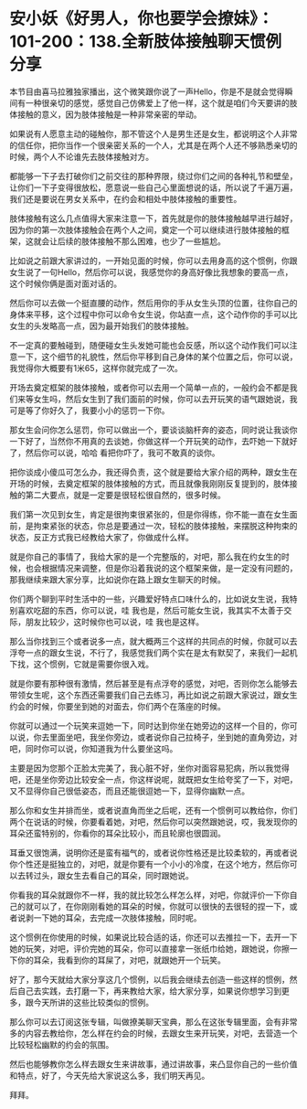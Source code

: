 # 安小妖《好男人，你也要学会撩妹》：101-200：138.全新肢体接触聊天惯例分享

本节目由喜马拉雅独家播出，这个微笑跟你说了一声Hello，你是不是就会觉得瞬间有一种很亲切的感觉，感觉自己仿佛爱上了他一样，这个就是咱们今天要讲的肢体接触的意义，因为肢体接触是一种非常亲密的举动。

如果说有人愿意主动的碰触你，那不管这个人是男生还是女生，都说明这个人非常的信任你，把你当作一个很亲密关系的一个人，尤其是在两个人还不够熟悉亲切的时候，两个人不论谁先去肢体接触对方。

都能够一下子去打破你们之前交往的那种界限，绕过你们之间的各种礼节和壁垒，让你们一下子变得很放松，愿意说一些自己心里面想说的话，所以说了千遍万遍，我们还是要说在男女关系中，在约会和相处中肢体接触的重要性。

肢体接触有这么几点值得大家来注意一下，首先就是你的肢体接触越早进行越好，因为你的第一次肢体接触会在两个人之间，奠定一个可以继续进行肢体接触的框架，这就会让后续的肢体接触不那么困难，也少了一些尴尬。

比如说之前跟大家讲过的，一开始见面的时候，你可以去用身高的这个惯例，你跟女生说了一句Hello，然后你可以说，我感觉你的身高好像比我想象的要高一点，这个时候你俩是面对面对话的。

然后你可以去做一个挺直腰的动作，然后用你的手从女生头顶的位置，往你自己的身体来平移，这个过程中你可以命令女生说，你站直一点，这个动作你的手可以比女生的头发略高一点，因为最开始我们的肢体接触。

不一定真的要触碰到，随便碰女生头发她可能也会反感，所以这个动作我们可以注意一下，这个细节的礼貌性，然后你平移到自己身体的某个位置之后，你可以说，我觉得你大概要有1米65，这样你就完成了一次。

开场去奠定框架的肢体接触，或者你可以去用一个简单一点的，一般约会不都是我们来等女生吗，然后女生到了我们面前的时候，你可以去开玩笑的语气跟她说，我可是等了你好久了，我要小小的惩罚一下你。

那女生会问你怎么惩罚，你可以做出一个，要谈谈脑杆奔的姿态，同时说让我谈你一下好了，当然你不用真的去谈她，你做这样一个开玩笑的动作，去吓她一下就好了，然后你可以说，哈哈 看把你吓了，我可不敢真的谈你。

把你谈成小傻瓜可怎么办，我还得负责，这个就是要给大家介绍的两种，跟女生在开场的时候，去奠定框架的肢体接触的方式，而且就像我刚刚反复提到的，肢体接触的第二大要点，就是一定要是很轻松很自然的，很多时候。

我们第一次见到女生，肯定是很拘束很紧张的，但是你得练，你不能一直在女生面前，是拘束紧张的状态，你总是要通过一次，轻松的肢体接触，来摆脱这种拘束的状态，反正方式我已经教给大家了，你做成什么样。

就是你自己的事情了，我给大家的是一个完整版的，对吧，那么我在约女生的时候，也会根据情况来调整，但是你沿着我说的这个框架来做，是一定没有问题的，那我继续来跟大家分享，比如说你在路上跟女生聊天的时候。

你们两个聊到平时生活中的一些，兴趣爱好特点口味什么的，比如说女生说，我特别喜欢吃甜的东西，你可以说，哇 我也是，然后可能女生说，我其实不太善于交际，朋友比较少，这时候你也可以说，哇 我也是这样。

那么当你找到三个或者说多一点，就大概两三个这样的共同点的时候，你就可以去浮夸一点的跟女生说，不行了，我感觉我们两个实在是太有默契了，来我们一起机下找，这个惯例，它就是需要你很入戏。

就是你要有那种很有激情，然后甚至是有点浮夸的感觉，对吧，否则你怎么能够去带领女生呢，这个东西还需要我们自己去练习，再比如说之前跟大家说过，跟女生约会的时候，你要坐到她的对面去，你们两个在落座的时候。

你就可以通过一个玩笑来逗她一下，同时达到你坐在她旁边的这样一个目的，你可以说，你去里面坐吧，我坐你旁边，或者说你自己拉椅子，坐到她的直角旁边，对吧，同时你可以说，你知道我为什么要坐这吗。

主要是因为您那个正脸太完美了，我心脏不好，坐你对面容易犯病，所以我觉得吧，还是坐你旁边比较安全一点，你这样说呢，就既把女生给夸奖了一下，对吧，又不显得你自己很低姿态，而且还能很逗她一下，显得你幽默一点。

那么你和女生并排而坐，或者说直角而坐之后呢，还有一个惯例可以教给你，你们两个在说话的时候，你要看着她，对吧，然后你可以突然跟她说，哎，我发现你的耳朵还蛮特别的，你看你的耳朵比较小，而且轮廓也很圆润。

耳垂又很饱满，说明你还是蛮有福气的，或者说你性格还是比较柔软的，再或者说你个性还是挺独立的，对吧，就是你要有一个小小的冷度，在这个地方，然后你可以去转过头，跟女生去看自己的耳朵，同时跟她说。

你看我的耳朵就跟你不一样，我的就比较怎么样怎么样，对吧，你就评价一下你自己的就可以了，在你刚刚看她的耳朵的时候，你就可以很快的去很轻的捏一下，或者说剥一下她的耳朵，去完成一次肢体接触，同时呢。

这个惯例在你使用的时候，如果说比较合适的话，你还可以去推拉一下，去开一下她的玩笑，对吧，评价完她的耳朵，你可以直接拿一张纸巾给她，跟她说，你擦一下你的耳朵，我看到你的耳屎了，对吧，就跟她开一个玩笑。

好了，那今天就给大家分享这几个惯例，以后我会继续去创造一些这样的惯例，然后自己去实践，去打磨一下，再来教给大家，给大家分享，如果说你想学习到更多，跟今天所讲的这些比较类似的惯例。

那么你可以去订阅这张专辑，叫做撩美聊天宝典，那么在这张专辑里面，会有非常多的内容去教给你，怎么样在约会的时候，去跟女生来开玩笑，对吧，去营造一个比较轻松幽默的约会的氛围。

然后也能够教你怎么样去跟女生来讲故事，通过讲故事，来凸显你自己的一些价值和特点，好了，今天先给大家说这么多，我们明天再见。

拜拜。